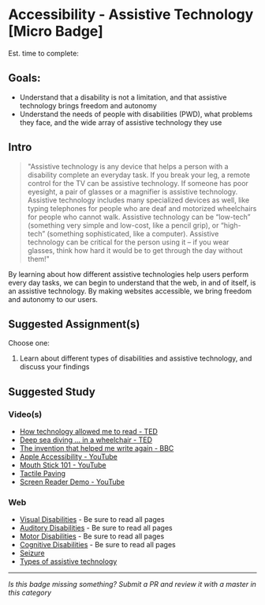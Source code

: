 Accessibility - Assistive Technology [Micro Badge]
===================================================

Est. time to complete:

Goals:
------

- Understand that a disability is not a limitation, and that assistive technology brings freedom and autonomy
- Understand the needs of people with disabilities (PWD), what problems they face, and the wide array of assistive technology they use


Intro
-----

> "Assistive technology is any device that helps a person with a disability complete an everyday task. If you break your leg, a remote control for the TV can be assistive technology. If someone has poor eyesight, a pair of glasses or a magnifier is assistive technology. Assistive technology includes many specialized devices as well, like typing telephones for people who are deaf and motorized wheelchairs for people who cannot walk. Assistive technology can be “low-tech” (something very simple and low-cost, like a pencil grip), or “high-tech” (something sophisticated, like a computer). Assistive technology can be critical for the person using it – if you wear glasses, think how hard it would be to get through the day without them!"

By learning about how different assistive technologies help users perform every day tasks, we can begin to understand that the web, in and of itself, is an assistive technology. By making websites accessible, we bring freedom and autonomy to our users.


Suggested Assignment(s)
---------------------

Choose one:

1) Learn about different types of disabilities and assistive technology, and discuss your findings


Suggested Study
---------------

### Video(s)
- [How technology allowed me to read - TED](https://www.ted.com/talks/ron_mccallum_how_technology_allowed_me_to_read)
- [Deep sea diving ... in a wheelchair - TED](https://www.ted.com/talks/sue_austin_deep_sea_diving_in_a_wheelchair)
- [The invention that helped me write again - BBC](http://www.bbc.com/news/av/magazine-38208814/the-invention-that-helped-me-write-again)
- [Apple Accessibility - YouTube](https://www.youtube.com/watch?v=XB4cjbYywqg)
- [Mouth Stick 101 - YouTube](https://www.youtube.com/watch?v=xmTWwyyLi3Y)
- [Tactile Paving](https://www.youtube.com/watch?v=cdPymLgfXSY)
- [Screen Reader Demo - YouTube](https://www.youtube.com/watch?v=dEbl5jvLKGQ)

### Web
- [Visual Disabilities](https://webaim.org/articles/visual/) - Be sure to read all pages
- [Auditory Disabilities](https://webaim.org/articles/auditory/) - Be sure to read all pages
- [Motor Disabilities](https://webaim.org/articles/motor/) - Be sure to read all pages
- [Cognitive Disabilities](https://webaim.org/articles/cognitive/) - Be sure to read all pages
- [Seizure](https://webaim.org/articles/seizure/)
- [Types of assistive technology](https://www.nichd.nih.gov/health/topics/rehabtech/conditioninfo/pages/device.aspx)


-----

  *Is this badge missing something? Submit a PR and review it with a master in this category*
